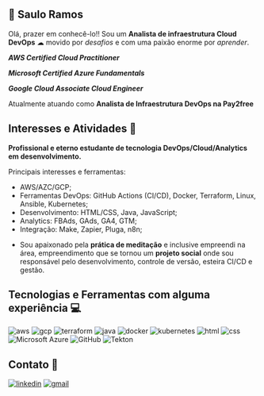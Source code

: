 
## 🧐 Saulo Ramos
Olá, prazer em conhecê-lo!! Sou um **Analista de infraestrutura Cloud DevOps** ☁ movido por *desafios* e com uma paixão enorme por *aprender*.

***AWS Certified Cloud Practitioner***

***Microsoft Certified Azure Fundamentals***

***Google Cloud Associate Cloud Engineer***

Atualmente atuando como **Analista de Infraestrutura DevOps na Pay2free**

## Interesses e Atividades 📝

**Profissional e eterno estudante de tecnologia DevOps/Cloud/Analytics em desenvolvimento.**

Principais interesses e ferramentas:
- AWS/AZC/GCP;
- Ferramentas DevOps: GitHub Actions (CI/CD), Docker, Terraform, Linux, Ansible, Kubernetes;
- Desenvolvimento: HTML/CSS, Java, JavaScript;
- Analytics: FBAds, GAds, GA4, GTM;
- Integração: Make, Zapier, Pluga, n8n;

* Sou apaixonado pela **prática de meditação** e inclusive empreendi na área, empreendimento que se tornou um **projeto social** onde sou responsável pelo desenvolvimento, controle de versão, esteira CI/CD e gestão.

## Tecnologias e Ferramentas com alguma experiência 💻

![aws](https://img.shields.io/badge/Amazon_AWS-FF9900?style=for-the-badge&logo=amazonaws&logoColor=white)       ![gcp](https://img.shields.io/badge/Google_Cloud-4285F4?style=for-the-badge&logo=google-cloud&logoColor=white)      ![terraform](https://img.shields.io/badge/Terraform-7B42BC?style=for-the-badge&logo=terraform&logoColor=white)          ![java](https://img.shields.io/badge/Java-ED8B00?style=for-the-badge&logo=java&logoColor=white)         ![docker](https://img.shields.io/badge/Docker-2CA5E0?style=for-the-badge&logo=docker&logoColor=white)       ![kubernetes](https://img.shields.io/badge/kubernetes-326ce5.svg?&style=for-the-badge&logo=kubernetes&logoColor=white)       ![html](https://img.shields.io/badge/HTML-239120?style=for-the-badge&logo=html5&logoColor=white)       ![css](https://img.shields.io/badge/CSS3-1572B6?style=for-the-badge&logo=css3&logoColor=white)       ![Microsoft Azure](https://img.shields.io/badge/Microsoft_Azure-0089D6?style=for-the-badge&logo=microsoft-azure&logoColor=white)      ![GitHub](https://img.shields.io/badge/GitHub-100000?style=for-the-badge&logo=github&logoColor=white)       ![Tekton](https://img.shields.io/badge/Tekton-FD495C.svg?style=for-the-badge&logo=Tekton&logoColor=white)
 
##  Contato 📱
[![linkedin](https://img.shields.io/badge/linkedin-0A66C2?style=for-the-badge&logo=linkedin&logoColor=white)](https://www.linkedin.com/in/saulooramos/)     [![gmail](https://img.shields.io/badge/Gmail-D14836?style=for-the-badge&logo=gmail&logoColor=white)](https://mailto:saulooramos@gmail.com)

